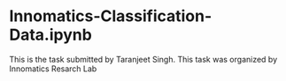 # Innomatics-Classification-Data.ipynb
This is the task submitted by Taranjeet Singh. This task was organized by Innomatics Resarch Lab
